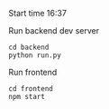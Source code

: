 Start time 16:37

Run backend dev server
```
cd backend
python run.py
```

Run frontend
```
cd frontend
npm start
```
